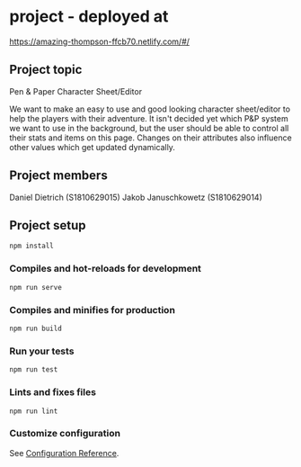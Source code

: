 # project - deployed at 
https://amazing-thompson-ffcb70.netlify.com/#/


## Project topic
Pen & Paper Character Sheet/Editor

We want to make an easy to use and good looking character sheet/editor to help the players with their adventure.
It isn't decided yet which P&P system we want to use in the background, but the user should be able to control 
all their stats and items on this page. Changes on their attributes also influence other values which get updated dynamically.


## Project members
Daniel Dietrich (S1810629015)
Jakob Januschkowetz (S1810629014)

## Project setup
```
npm install
```

### Compiles and hot-reloads for development
```
npm run serve
```

### Compiles and minifies for production
```
npm run build
```

### Run your tests
```
npm run test
```

### Lints and fixes files
```
npm run lint
```

### Customize configuration
See [Configuration Reference](https://cli.vuejs.org/config/).

